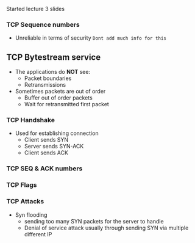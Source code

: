 Started lecture 3 slides

### TCP Sequence numbers

- Unreliable in terms of security `Dont add much info for this`

## TCP Bytestream service

- The applications do **NOT** see:
	- Packet boundaries
	- Retransmissions
- Sometimes packets are out of order
	- Buffer out of order packets
	- Wait for retransmitted first packet

### TCP Handshake

- Used for establishing connection
	- Client sends SYN
	- Server sends SYN-ACK
	- Client sends ACK
### TCP SEQ & ACK numbers

### TCP Flags

### TCP Attacks
- Syn flooding
	- sending too many SYN packets for the server to handle
	- Denial of service attack usually through sending SYN via multiple different IP